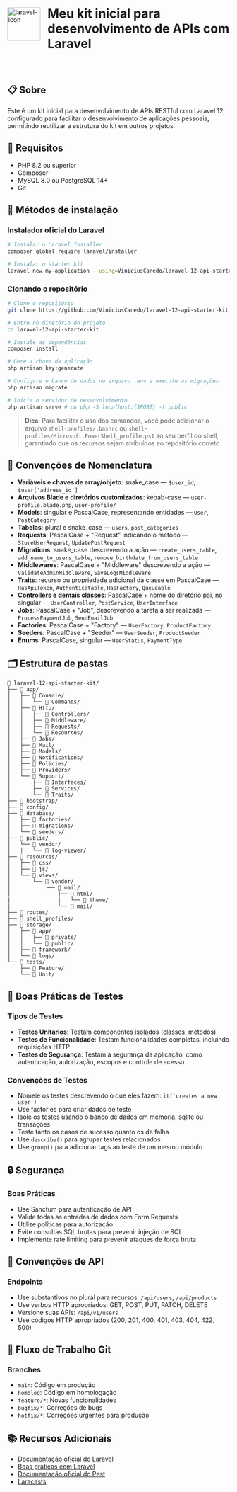 <div style="display: flex; align-items: center;">
<img src="https://cdn.worldvectorlogo.com/logos/laravel-2.svg" alt="laravel-icon" width="75"> 
<h1 style="margin-left: 16px; border:none; padding: 8px 0;">Meu kit inicial para desenvolvimento de APIs com Laravel<h1>
</div>

<br>

## 📋 Sobre

Este é um kit inicial para desenvolvimento de APIs RESTful com Laravel 12, configurado para facilitar o desenvolvimento de aplicações pessoais, permitindo reutilizar a estrutura do kit em outros projetos.

## 🚀 Requisitos

- PHP 8.2 ou superior
- Composer
- MySQL 8.0 ou PostgreSQL 14+
- Git

## 🔧 Métodos de instalação
### Instalador oficial do Laravel
```bash
# Instalar o Laravel Installer
composer global require laravel/installer

# Instalar o starter kit
laravel new my-application --using=ViniciusCanedo/laravel-12-api-starter-kit
```

### Clonando o repositório
```bash
# Clone o repositório
git clone https://github.com/ViniciusCanedo/laravel-12-api-starter-kit.git 

# Entre no diretório do projeto
cd laravel-12-api-starter-kit

# Instale as dependências
composer install

# Gere a chave da aplicação
php artisan key:generate

# Configure o banco de dados no arquivo .env e execute as migrações
php artisan migrate

# Inicie o servidor de desenvolvimento
php artisan serve # ou php -S localhost:{$PORT} -t public
```

> **Dica**: Para facilitar o uso dos comandos, você pode adicionar o arquivo `shell-profiles/.bashrc` ou `shell-profiles/Microsoft.PowerShell_profile.ps1` ao seu perfil do shell, garantindo que os recursos sejam atribuídos ao repositório correto.

## 🐘 Convenções de Nomenclatura

- **Variáveis e chaves de array/objeto**: snake_case — `$user_id`, `$user['address_id']`
- **Arquivos Blade e diretórios customizados**: kebab-case — `user-profile.blade.php`, `user-profile/`
- **Models**: singular e PascalCase, representando entidades — `User`, `PostCategory`
- **Tabelas**: plural e snake_case — `users`, `post_categories`
- **Requests**: PascalCase + "Request" indicando o método — `StoreUserRequest`, `UpdatePostRequest`
- **Migrations**: snake_case descrevendo a ação — `create_users_table`, `add_name_to_users_table`, `remove_birthdate_from_users_table`
- **Middlewares**: PascalCase + "Middleware" descrevendo a ação — `ValidateAdminMiddleware`, `SaveLogsMiddleware`
- **Traits**: recurso ou propriedade adicional da classe em PascalCase — `HasApiToken`, `Authenticatable`, `HasFactory`, `Queueable`
- **Controllers e demais classes**: PascalCase + nome do diretório pai, no singular — `UserController`, `PostService`, `UserInterface`
- **Jobs**: PascalCase + "Job", descrevendo a tarefa a ser realizada — `ProcessPaymentJob`, `SendEmailJob`
- **Factories**: PascalCase + "Factory" — `UserFactory`, `ProductFactory`
- **Seeders**: PascalCase + "Seeder" — `UserSeeder`, `ProductSeeder`
- **Enums**: PascalCase, singular — `UserStatus`, `PaymentType`


## 🗂️ Estrutura de pastas

```
📁 laravel-12-api-starter-kit/  
├── 📁 app/
│   ├── 📁 Console/
│   │   └── 📁 Commands/
│   ├── 📁 Http/
│   │   ├── 📁 Controllers/
│   │   ├── 📁 Middleware/
│   │   ├── 📁 Requests/
│   │   └── 📁 Resources/
│   ├── 📁 Jobs/
│   ├── 📁 Mail/
│   ├── 📁 Models/
│   ├── 📁 Notifications/
│   ├── 📁 Policies/
│   ├── 📁 Providers/
│   └── 📁 Support/
│       ├── 📁 Interfaces/
│       ├── 📁 Services/
│       └── 📁 Traits/
├── 📁 bootstrap/
├── 📁 config/
├── 📁 database/
│   ├── 📁 factories/
│   ├── 📁 migrations/
│   └── 📁 seeders/
├── 📁 public/
│   └── 📁 vendor/
│   │   └── 📁 log-viewer/
├── 📁 resources/
│   ├── 📁 css/
│   ├── 📁 js/
│   └── 📁 views/
│       └── 📁 vendor/
│           └── 📁 mail/
│               ├── 📁 html/
|               |   └── 📁 theme/
│               └── 📁 mail/
├── 📁 routes/
├── 📁 shell_profiles/
├── 📁 storage/
│   ├── 📁 app/
│   │   ├── 📁 private/
│   │   └── 📁 public/
│   ├── 📁 framework/
│   └── 📁 logs/
└── 📁 tests/
    ├── 📁 Feature/
    └── 📁 Unit/
```

## 🧪 Boas Práticas de Testes

### Tipos de Testes

- **Testes Unitários**: Testam componentes isolados (classes, métodos)
- **Testes de Funcionalidade**: Testam funcionalidades completas, incluindo requisições HTTP
- **Testes de Segurança**: Testam a segurança da aplicação, como autenticação, autorização, escopos e controle de acesso

### Convenções de Testes

- Nomeie os testes descrevendo o que eles fazem: `it('creates a new user')`
- Use factories para criar dados de teste
- Isole os testes usando o banco de dados em memória, sqlite ou transações
- Teste tanto os casos de sucesso quanto os de falha
- Use `describe()` para agrupar testes relacionados
- Use `group()` para adicionar tags ao teste de um mesmo módulo

## 🔒 Segurança

### Boas Práticas

- Use Sanctum para autenticação de API
- Valide todas as entradas de dados com Form Requests
- Utilize políticas para autorização
- Evite consultas SQL brutas para prevenir injeção de SQL
- Implemente rate limiting para prevenir ataques de força bruta

## 🚦 Convenções de API

### Endpoints

- Use substantivos no plural para recursos: `/api/users`, `/api/products`
- Use verbos HTTP apropriados: GET, POST, PUT, PATCH, DELETE
- Versione suas APIs: `/api/v1/users`
- Use códigos HTTP apropriados (200, 201, 400, 401, 403, 404, 422, 500)

## 🔄 Fluxo de Trabalho Git

### Branches

- `main`: Código em produção
- `homolog`: Código em homologação
- `feature/*`: Novas funcionalidades
- `bugfix/*`: Correções de bugs
- `hotfix/*`: Correções urgentes para produção

## 📚 Recursos Adicionais

- [Documentação oficial do Laravel](https://laravel.com/docs)
- [Boas práticas com Laravel](https://github.com/alexeymezenin/laravel-best-practices)
- [Documentação oficial do Pest](https://pestphp.com/docs/installation)
- [Laracasts](https://laracasts.com)